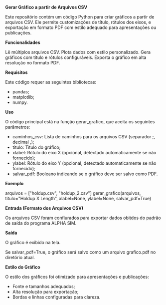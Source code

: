 **Gerar Gráfico a partir de Arquivos CSV**

Este repositório contém um código Python para criar gráficos a partir de arquivos CSV. Ele permite customizações de título, rótulos dos eixos, e exportação em formato PDF com estilo adequado para apresentações ou publicações.

**Funcionalidades**

Lê múltiplos arquivos CSV.
Plota dados com estilo personalizado.
Gera gráficos com título e rótulos configuráveis.
Exporta o gráfico em alta resolução no formato PDF.

**Requisitos**

Este código requer as seguintes bibliotecas:

- pandas;
- matplotlib;
- numpy.

**Uso**

O código principal está na função gerar_grafico, que aceita os seguintes parâmetros:

- caminhos_csv: Lista de caminhos para os arquivos CSV (separador ;, decimal ,);
- titulo: Título do gráfico;
- xlabel: Rótulo do eixo X (opcional, detectado automaticamente se não fornecido);
- ylabel: Rótulo do eixo Y (opcional, detectado automaticamente se não fornecido);
- salvar_pdf: Booleano indicando se o gráfico deve ser salvo como PDF.

**Exemplo**

arquivos = ["holdup.csv", "holdup_2.csv"]
gerar_grafico(arquivos, titulo="Holdup X Length", xlabel=None, ylabel=None, salvar_pdf=True)

**Entrada (Formato dos Arquivos CSV)**

Os arquivos CSV foram confiurados para exportar dados obitdos do padrão de saída do programa ALPHA SIM.

**Saída**

O gráfico é exibido na tela.

Se salvar_pdf=True, o gráfico será salvo como um arquivo grafico.pdf no diretório atual.

**Estilo do Gráfico**

O estilo dos gráficos foi otimizado para apresentações e publicações:

- Fonte e tamanhos adequados;
- Alta resolução para exportação;
- Bordas e linhas configuradas para clareza.
